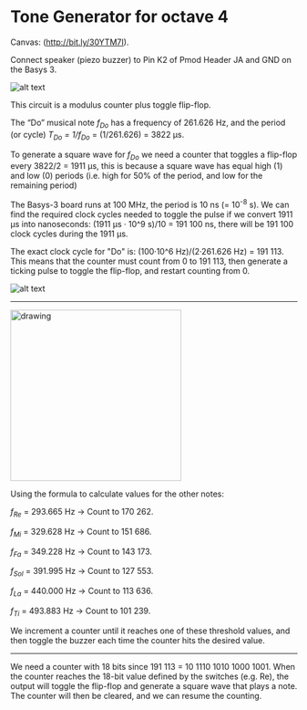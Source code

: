 # Tone Generator for octave 4

Canvas: (http://bit.ly/30YTM7I). 


Connect speaker (piezo buzzer) to Pin K2 of Pmod Header JA and GND on the Basys 3.

![alt text](https://github.com/vjhansen/tone_generator/blob/master/W04D1ToneGenerator.png?raw=true)

This circuit is a modulus counter plus toggle flip-flop.


The “Do” musical note *f<sub>Do</sub>* has a frequency of 261.626 Hz, and the period (or cycle) *T<sub>Do</sub> = 1/f<sub>Do</sub>* = (1/261.626) = 3822 µs. 

To generate a square wave for *f<sub>Do</sub>* we need a counter that toggles a flip-flop every 3822/2 = 1911 µs, this is because a square wave has equal high (1) and low (0) periods (i.e. high for 50% of the period, and low for the remaining period)

The Basys-3 board runs at 100 MHz, the period is 10 ns (= 10<sup>-8</sup> s).
We can find the required clock cycles needed to toggle the pulse if we convert 1911 µs into nanoseconds: (1911 µs · 10^9 s)/10 = 191 100 ns, there will be 191 100 clock cycles during the 1911 µs.


The exact clock cycle for "Do" is: (100·10^6 Hz)/(2·261.626 Hz) = 191 113. This means that the counter must count from 0 to 191 113, then generate a ticking pulse to toggle the flip-flop, and restart counting from 0.


![alt text](https://github.com/vjhansen/tone_generator/blob/master/scale.png?raw=true)


---
<img src="https://github.com/vjhansen/tone_generator/blob/master/form.png" alt="drawing" width="300"/>


Using the formula to calculate values for the other notes:

*f<sub>Re</sub>* = 293.665 Hz → Count to 170 262.

*f<sub>Mi</sub>* = 329.628 Hz → Count to 151 686.

*f<sub>Fa</sub>* = 349.228 Hz → Count to 143 173.

*f<sub>Sol</sub>* = 391.995 Hz → Count to 127 553.

*f<sub>La</sub>* = 440.000 Hz → Count to 113 636.

*f<sub>Ti</sub>* = 493.883 Hz → Count to 101 239.

We increment a counter until it reaches one of these threshold values, and then toggle the buzzer each time the counter hits the desired value.

---
We need a counter with 18 bits since 191 113 = 10 1110 1010 1000 1001.
When the counter reaches the 18-bit value defined by the switches (e.g. Re), the output will toggle the flip-flop and generate a square wave that plays a note. The counter will then be cleared, and we can resume the counting. 
